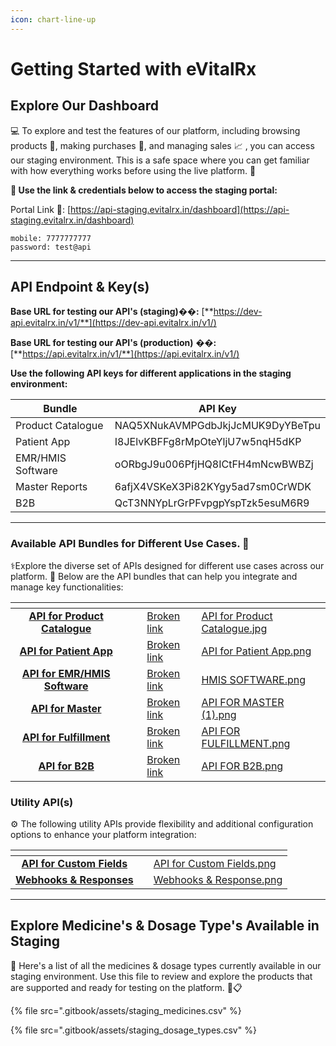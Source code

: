 ```yaml
---
icon: chart-line-up
---
```


# Getting Started with eVitalRx

## Explore Our Dashboard

💻 To explore and test the features of our platform, including browsing products 👀, making purchases 💸, and managing sales 📈 , you can access our staging environment. This is a safe space where you can get familiar with how everything works before using the live platform. 🌟

**🔑 Use the link & credentials below to access the staging portal:**

Portal Link 🔗: [https://api-staging.evitalrx.in/dashboard](https://api-staging.evitalrx.in/dashboard)

```
mobile: 7777777777
password: test@api
```

***

## API Endpoint & Key(s)

**Base URL for testing our API's (staging)**&#xD83D;&#xDD17;**:**  [**https://dev-api.evitalrx.in/v1/**](https://dev-api.evitalrx.in/v1/)

**Base URL for testing our API's (production)** �&#xDD17;**:**  [**https://api.evitalrx.in/v1/**](https://api.evitalrx.in/v1/)

**Use the following API keys for different applications in the staging environment:**&#x20;

| Bundle            | API Key                          |
| ----------------- | -------------------------------- |
| Product Catalogue | NAQ5XNukAVMPGdbJkjJcMUK9DyYBeTpu |
| Patient App       | I8JElvKBFFg8rMpOteYljU7w5nqH5dKP |
| EMR/HMIS Software | oORbgJ9u006PfjHQ8ICtFH4mNcwBWBZj |
| Master Reports    | 6afjX4VSKeX3Pi82KYgy5ad7sm0CrWDK |
| B2B               | QcT3NNYpLrGrPFvpgpYspTzk5esuM6R9 |

***

### Available API Bundles for Different Use Case&#x73;**. 🔗**

⚕️Explore the diverse set of APIs designed for different use cases across our platform. 🔗 Below are the API bundles that can help you integrate and manage key functionalities:

<table data-view="cards"><thead><tr><th align="center"></th><th data-hidden></th><th data-hidden></th><th data-hidden data-card-target data-type="content-ref"></th><th data-hidden data-card-cover data-type="files"></th></tr></thead><tbody><tr><td align="center"><a href="broken-reference"><strong>API for Product Catalogue</strong></a></td><td></td><td></td><td><a href="broken-reference">Broken link</a></td><td><a href=".gitbook/assets/API for Product Catalogue.jpg">API for Product Catalogue.jpg</a></td></tr><tr><td align="center"><a href="broken-reference"><strong>API for Patient App</strong></a></td><td></td><td></td><td><a href="broken-reference">Broken link</a></td><td><a href=".gitbook/assets/API for Patient App.png">API for Patient App.png</a></td></tr><tr><td align="center"><a href="broken-reference"><strong>API for EMR/HMIS Software</strong></a></td><td></td><td></td><td><a href="broken-reference">Broken link</a></td><td><a href=".gitbook/assets/HMIS SOFTWARE.png">HMIS SOFTWARE.png</a></td></tr><tr><td align="center"><a href="broken-reference"><strong>API for Master</strong></a></td><td></td><td></td><td><a href="broken-reference">Broken link</a></td><td><a href=".gitbook/assets/API FOR MASTER (1).png">API FOR MASTER (1).png</a></td></tr><tr><td align="center"><a href="broken-reference"><strong>API for Fulfillment</strong></a></td><td></td><td></td><td><a href="broken-reference">Broken link</a></td><td><a href=".gitbook/assets/API FOR FULFILLMENT.png">API FOR FULFILLMENT.png</a></td></tr><tr><td align="center"><a href="broken-reference"><strong>API for B2B</strong></a></td><td></td><td></td><td><a href="broken-reference">Broken link</a></td><td><a href=".gitbook/assets/API FOR B2B.png">API FOR B2B.png</a></td></tr></tbody></table>

### Utility API(s)

⚙️ The following utility APIs provide flexibility and additional configuration options to enhance your platform integration:

<table data-view="cards"><thead><tr><th align="center"></th><th data-hidden></th><th data-hidden data-card-cover data-type="files"></th></tr></thead><tbody><tr><td align="center"><a href="broken-reference"><strong>API for Custom Fields</strong></a></td><td></td><td><a href=".gitbook/assets/API for Custom Fields.png">API for Custom Fields.png</a></td></tr><tr><td align="center"><a href="broken-reference"><strong>Webhooks &#x26; Responses</strong></a></td><td></td><td><a href=".gitbook/assets/Webhooks &#x26; Response.png">Webhooks &#x26; Response.png</a></td></tr></tbody></table>

***

## Explore Medicine's & Dosage Type's Available in Staging

📄 Here's a list of all the medicines & dosage types currently available in our staging environment. Use this file to review and explore the products that are supported and ready for testing on the platform. 💊📋

{% file src=".gitbook/assets/staging_medicines.csv" %}

{% file src=".gitbook/assets/staging_dosage_types.csv" %}
